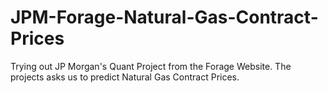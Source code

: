 # JPM-Forage-Natural-Gas-Contract-Prices
Trying out JP Morgan's Quant Project from the Forage Website. The projects asks us to predict Natural Gas Contract Prices. 
